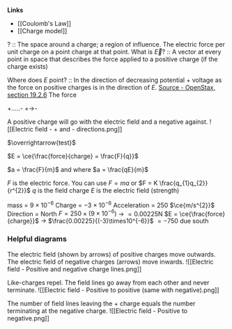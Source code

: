 **Links**
- [[Coulomb's Law]] 
- [[Charge model]] 

? :: The space around a charge; a region of influence. The electric force per unit charge on a point charge at that point.
What is $\overrightarrow{E}$? :: A vector at every point in space that describes the force applied to a positive charge (if the charge exists) 

Where does $E$ point? :: In the direction of decreasing potential + voltage as the force on positive charges is in the direction of $E$. [Source - OpenStax, section 19.2.6](https://phys.libretexts.org/Bookshelves/College_Physics/College_Physics_1e_(OpenStax)/19%3A_Electric_Potential_and_Electric_Field/19.02%3A_Electric_Potential_in_a_Uniform_Electric_Field)
The force 

+.....-
+->- 



A positive charge will go with the electric field and a negative against.
![[Electric field - + and - directions.png]]


$\overrightarrow{test}$

$E = \ce{\frac{force}{charge} = \frac{F}{q}}$

$a = \frac{F}{m}$ and where $a = \frac{qE}{m}$

$F$ is the electric force. You can use $F=ma$ or $F = K \frac{q_{1}q_{2}}{r^{2}}$
$q$ is the field charge
$E$ is the electric field (strength)


mass = $9 \times 10^{-6}$
Charge = $-3 \times 10^{-6}$
Acceleration = $250$ $\ce{m/s^{2}}$
Direction = North
$F = 250 \times (9\times10^{-6})$
-> $= 0.00225$N
$E = \ce{\frac{force}{charge}}$
-> $\frac{0.00225}{(-3)\times10^{-6}}$
$= -750$ due south



### Helpful diagrams
The electric field (shown by arrows) of positive charges move outwards.
The electric field of negative charges (arrows) move inwards.
![[Electric field - Positive and negative charge lines.png]]


Like-charges repel. The field lines go away from each other and never terminate.
![[Electric field - Positive to positive (same with negative).png]]

The number of field lines leaving the + charge equals the number terminating at the negative charge.
![[Electric field - Positive to negative.png]]